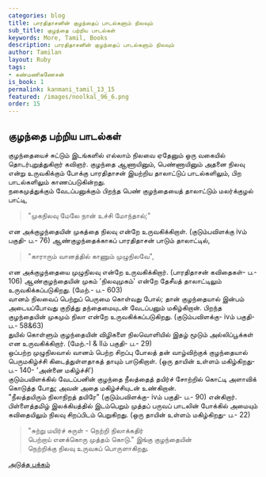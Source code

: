 ```yaml
---
categories: blog
title: பாரதிதாசனின் குழந்தைப் பாடல்களும் நிலவும்
sub_title: குழந்தை பற்றிய பாடல்கள்
keywords: More, Tamil, Books
description: பாரதிதாசனின் குழந்தைப் பாடல்களும் நிலவும்
author: Tamilan
layout: Ruby
tags:
- கண்மணிகணேசன்
is_book: 1
permalink: kanmani_tamil_13_15
featured: /images/noolkal_96_6.png
order: 15
---
```



## குழந்தை பற்றிய பாடல்கள்

குழந்தையைச் சுட்டும் இடங்களில் எல்லாம் நிலவை ஏதேனும் ஒரு வகையில் தொடர்புறுத்துகிறார் கவிஞர். குழந்தை ஆணாயினும், பெண்ணாயினும் அதனை நிலவு என்று உருவகிக்கும் போக்கு பாரதிதாசன் இயற்றிய தாலாட்டுப் பாடல்களிலும், பிற பாடல்களிலும் காணப்படுகின்றது.  
நகைமுத்துக்கும் வேடப்பனுக்கும் பிறந்த பெண் குழந்தையைத் தாலாட்டும் மலர்க்குழல் பாட்டி,

> "முகநிலவு மேலே நான் உச்சி மோந்தால்;"

என அக்குழந்தையின் முகத்தை நிலவு என்றே உருவகிக்கிறாள். (குடும்பவிளக்கு ivம் பகுதி- ப.- 76) ஆண்குழந்தைக்காகப் பாரதிதாசன் பாடும் தாலாட்டில்,

> "காராரும் வானத்தில் காணும் முழுநிலவே",

என அக்குழந்தையை முழுநிலவு என்றே உருவகிக்கிறார். (பாரதிதாசன் கவிதைகள்- ப.- 106) ஆண்குழந்தையின் முகம் 'நிலவுமுகம்' என்றே தேசீயத் தாலாட்டிலும் உருவகிக்கப்படுகிறது. (மேற்.- ப.- 603)  
வானம் நிலவைப் பெற்றுப் பெருமை கொள்வது போல்; தான் குழந்தையால் இன்பம் அடையப்போவது குறித்து தந்தைமையுடன் வேடப்பனும் மகிழ்கிறான். பிறந்த குழந்தையின் முகமும் நிலா என்றே உருவகிக்கப்படுகிறது. (குடும்பவிளக்கு- ivம் பகுதி-ப.- 58&63)  
துயில் கொள்ளும் குழந்தையின் விழிகளை நிலவொளியில் இதழ் மூடும் அல்லிப்பூக்கள் என உருவகிக்கிறார். (மேற்.-I & llம் பகுதி- ப.- 29)  
ஒப்பற்ற முழுநிலவால் வானம் பெற்ற சிறப்பு போலத் தன் வாழ்விற்குக் குழந்தையால் பெருமகிழ்ச்சி கிடைத்துள்ளதாகத் தாயும் பாடுகிறாள். (ஒரு தாயின் உள்ளம் மகிழ்கிறது- ப.- 140- 'அன்னை மகிழ்ச்சி')  
குடும்பவிளக்கில் வேடப்பனின் குழந்தை நீலத்தைத் தயிர்ச் சோற்றில் கொட்டி அளாவிக் கொடுத்த போது; அவன் அதை மகிழ்ச்சியுடன் உண்கிறான்.  
"நீலத்தயிரும் நிலாநிறத் தயிரே" (குடும்பவிளக்கு- ivம் பகுதி- ப.- 90) என்கிறார்.  
பிள்ளைத்தமிழ் இலக்கியத்தில் இடம்பெறும் முத்தப் பருவப் பாடலின் போக்கில் அமையும் கவிதையிலும் நிலவு சிறப்பிடம் பெறுகிறது. (ஒரு தாயின் உள்ளம் மகிழ்கிறது- ப.- 22)

> "சுற்று மயிர்ச் சுருள் - நெற்றி நிலாக்கதிர்  
>  பெற்றாய் எனக்கொரு முத்தம் கொடு." இங்கு குழந்தையின்  
>  நெற்றிக்கு நிலவு உருவகப் பொருளாகிறது.

[அடுத்த பக்கம்](kanmani_tamil_13_16)